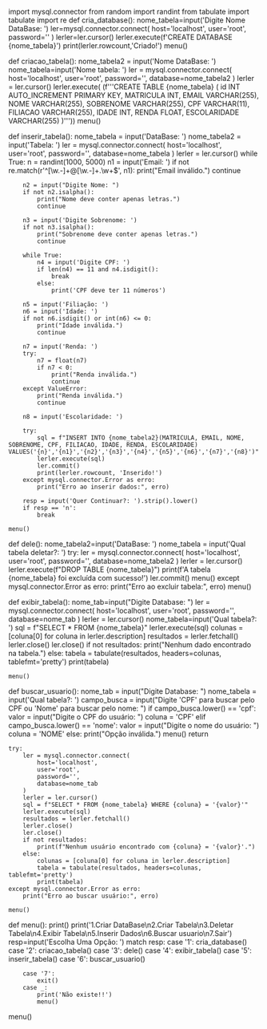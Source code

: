 import mysql.connector
from random import randint
from tabulate import tabulate
import re
def cria_database():
    nome_tabela=input('Digite Nome DataBase: ')
    ler=mysql.connector.connect(
        host='localhost',
        user='root',
        password=''
    )
    lerler=ler.cursor()
    lerler.execute(f'CREATE DATABASE {nome_tabela}')
    print(lerler.rowcount,'Criado!')
    menu()

def criacao_tabela():
    nome_tabela2 = input('Nome DataBase: ')
    nome_tabela=input('Nome tabela: ')
    ler = mysql.connector.connect(
        host='localhost',
        user='root',
        password='',
        database=nome_tabela2
    )
    lerler = ler.cursor()
    lerler.execute(
        (f'''CREATE TABLE {nome_tabela} (
                                    id INT AUTO_INCREMENT PRIMARY KEY,
                                    MATRICULA INT,
                                    EMAIL VARCHAR(255),
                                    NOME VARCHAR(255),
                                    SOBRENOME VARCHAR(255),
                                    CPF VARCHAR(11),
                                    FILIACAO VARCHAR(255),
                                    IDADE INT,
                                    RENDA FLOAT,
                                    ESCOLARIDADE VARCHAR(255)
                                )'''))
    menu()

def inserir_tabela():
    nome_tabela = input('DataBase: ')
    nome_tabela2 = input('Tabela: ')
    ler = mysql.connector.connect(
        host='localhost',
        user='root',
        password='',
        database=nome_tabela
    )
    lerler = ler.cursor()
    while True:
        n = randint(1000, 5000)
        n1 = input('Email: ')
        if not re.match(r'^[\w\.-]+@[\w\.-]+\.\w+$', n1):
            print("Email inválido.")
            continue

        n2 = input("Digite Nome: ")
        if not n2.isalpha():
            print("Nome deve conter apenas letras.")
            continue

        n3 = input('Digite Sobrenome: ')
        if not n3.isalpha():
            print("Sobrenome deve conter apenas letras.")
            continue

        while True:
            n4 = input('Digite CPF: ')
            if len(n4) == 11 and n4.isdigit():
                break
            else:
                print('CPF deve ter 11 números')

        n5 = input('Filiação: ')
        n6 = input('Idade: ')
        if not n6.isdigit() or int(n6) <= 0:
            print("Idade inválida.")
            continue

        n7 = input('Renda: ')
        try:
            n7 = float(n7)
            if n7 < 0:
                print("Renda inválida.")
                continue
        except ValueError:
            print("Renda inválida.")
            continue

        n8 = input('Escolaridade: ')

        try:
            sql = f"INSERT INTO {nome_tabela2}(MATRICULA, EMAIL, NOME, SOBRENOME, CPF, FILIACAO, IDADE, RENDA, ESCOLARIDADE)  VALUES('{n}','{n1}','{n2}','{n3}','{n4}','{n5}','{n6}','{n7}','{n8}')"
            lerler.execute(sql)
            ler.commit()
            print(lerler.rowcount, 'Inserido!')
        except mysql.connector.Error as erro:
            print("Erro ao inserir dados:", erro)

        resp = input('Quer Continuar?: ').strip().lower()
        if resp == 'n':
            break

    menu()


def dele():
    nome_tabela2=input('DataBase: ')
    nome_tabela = input('Qual tabela deletar?: ')
    try:
        ler = mysql.connector.connect(
            host='localhost',
            user='root',
            password='',
            database=nome_tabela2
        )
        lerler = ler.cursor()
        lerler.execute(f"DROP TABLE {nome_tabela}")
        print(f'A tabela {nome_tabela} foi excluída com sucesso!')
        ler.commit()
        menu()
    except mysql.connector.Error as erro:
        print("Erro ao excluir tabela:", erro)
        menu()

def exibir_tabela():
    nome_tab=input("Digite Database: ")
    ler = mysql.connector.connect(
        host='localhost',
        user='root',
        password='',
        database=nome_tab
    )
    lerler = ler.cursor()
    nome_tabela=input('Qual tabela?: ')
    sql = f"SELECT * FROM {nome_tabela}"
    lerler.execute(sql)
    colunas = [coluna[0] for coluna in lerler.description]
    resultados = lerler.fetchall()
    lerler.close()
    ler.close()
    if not resultados:
        print("Nenhum dado encontrado na tabela.")
    else:
        tabela = tabulate(resultados, headers=colunas, tablefmt='pretty')
        print(tabela)

    menu()
def buscar_usuario():
    nome_tab = input("Digite Database: ")
    nome_tabela = input('Qual tabela?: ')
    campo_busca = input("Digite 'CPF' para buscar pelo CPF ou 'Nome' para buscar pelo nome: ")
    if campo_busca.lower() == 'cpf':
        valor = input("Digite o CPF do usuário: ")
        coluna = 'CPF'
    elif campo_busca.lower() == 'nome':
        valor = input("Digite o nome do usuário: ")
        coluna = 'NOME'
    else:
        print("Opção inválida.")
        menu()
        return

    try:
        ler = mysql.connector.connect(
            host='localhost',
            user='root',
            password='',
            database=nome_tab
        )
        lerler = ler.cursor()
        sql = f"SELECT * FROM {nome_tabela} WHERE {coluna} = '{valor}'"
        lerler.execute(sql)
        resultados = lerler.fetchall()
        lerler.close()
        ler.close()
        if not resultados:
            print(f"Nenhum usuário encontrado com {coluna} = '{valor}'.")
        else:
            colunas = [coluna[0] for coluna in lerler.description]
            tabela = tabulate(resultados, headers=colunas, tablefmt='pretty')
            print(tabela)
    except mysql.connector.Error as erro:
        print("Erro ao buscar usuário:", erro)

    menu()


def menu():
    print()
    print('1.Criar DataBase\n2.Criar Tabela\n3.Deletar Tabela\n4.Exibir Tabela\n5.Inserir Dados\n6.Buscar usuario\n7.Sair')
    resp=input('Escolha Uma Opção: ')
    match resp:
        case '1':
            cria_database()
        case '2':
            criacao_tabela()
        case '3':
            dele()
        case '4':
            exibir_tabela()
        case '5':
            inserir_tabela()
        case '6':
            buscar_usuario()

        case '7':
            exit()
        case _:
            print('Não existe!!')
            menu()

menu()
